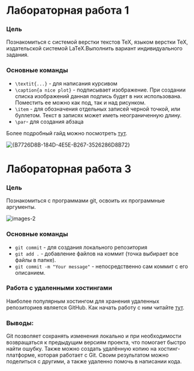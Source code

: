 # Лабораторная работа 1

### Цель
Познакомиться с системой верстки текстов TeX, языком верстки TeX, издательской системой LaTeX.Выполнить вариант индивидуального задания.

### Основные команды 

* `\textit{...}` - для написания курсивом
* `\caption{a nice plot}` - подписывает изображение. При создании списка изображений данная подпись будет в них использована. Поместить ее можно как под, так и над рисунком.
* `\item` - для обозначения отдельных записей черной точкой, или буллетом. Текст в записях может иметь неограниченную длину.
* `\par`- для создания абзаца

Более подробный гайд можно посмотреть [тут](https://habr.com/ru/companies/ruvds/articles/574352/).

![{B7726D8B-184D-4E5E-B267-3526286D8B72}](https://github.com/user-attachments/assets/dd8219b9-9e9b-4ace-a022-948bb6f2fb71)

# Лабораторная работа 3

### Цель
Познакомиться с программами git, освоить их программные аргументы.

![images-2](https://github.com/user-attachments/assets/08b75428-452f-4fd1-8085-e4311be568e0)

### Основные команды
* `git commit` - для создания локального репозитория
* `git add .` - добавление файлов на коммит (точка выбирает все файлы в папке).
* `git commit -m "Your message"` - непосредственно сам коммит с его описанием.

### Работа с удаленными хостингами
Наиболее популярным хостингом для хранения удаленных репозиториев является GitHub.
Как начать работу с ним читайте [тут](https://ru.hexlet.io/courses/intro_to_git/lessons/github/theory_unit).

### Выводы:

Git позволяет сохранять изменения локально и при необходимости возвращаться к предыдущим версиям проекта, что помогает быстро найти ошубку. Также можно создать удалённую копию на хостинг-платформе, которая работает с Git. Своим результатом можно поделиться с другими, а также удаленно помочь в написании кода.


